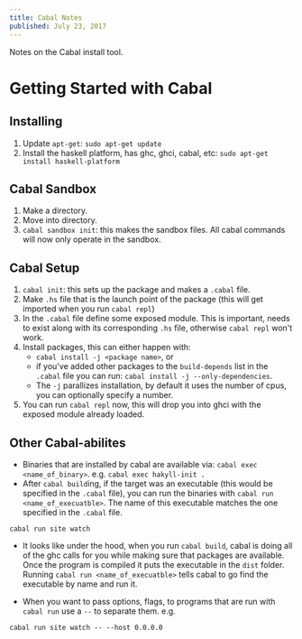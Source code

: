 ```yaml
---
title: Cabal Notes
published: July 23, 2017
---
```


Notes on the Cabal install tool.

<!--more-->

# Getting Started with Cabal

## Installing

1. Update `apt-get`: `sudo apt-get update`
2. Install the haskell platform, has ghc, ghci, cabal, etc: `sudo apt-get install haskell-platform`

## Cabal Sandbox

1. Make a directory.
2. Move into directory.
3. `cabal sandbox init`: this makes the sandbox files. All cabal commands will now only operate in the sandbox.

## Cabal Setup

1. `cabal init`: this sets up the package and makes a `.cabal` file.
2. Make `.hs` file that is the launch point of the package (this will get imported when you run `cabal repl`)
3. In the `.cabal` file define some exposed module. This is important, needs to exist along with its corresponding `.hs` file, otherwise `cabal repl` won't work.
4. Install packages, this can either happen with:
    * `cabal install -j <package name>`, or
    * if you've added other packages to the `build-depends` list in the `.cabal` file you can run: `cabal install -j --only-dependencies`.
    * The `-j` parallizes installation, by default it uses the number of cpus, you can optionally specify a number.
5. You can run `cabal repl` now, this will drop you into ghci with the exposed module already loaded.

## Other Cabal-abilites

* Binaries that are installed by cabal are available via: `cabal exec <name_of_binary>`. e.g. `cabal exec hakyll-init .`
* After `cabal build`ing, if the target was an executable (this would be specified in the `.cabal` file), you can run the binaries with `cabal run <name_of_execuatble>`. The name of this executable matches the one specified in the `.cabal` file.
 
 ```
 cabal run site watch
 ```
* It looks like under the hood, when you run `cabal build`, cabal is doing all of the ghc calls for you while making sure that packages are available. Once the program is compiled it puts the executable in the `dist` folder. Running `cabal run <name_of_execuatble>` tells cabal to go find the executable by name and run it.

* When you want to pass options, flags, to programs that are run with `cabal run` use a `--` to separate them. e.g.

 ```
 cabal run site watch -- --host 0.0.0.0
 ```
